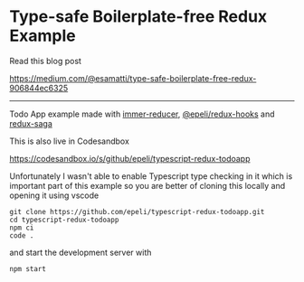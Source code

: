 # Type-safe Boilerplate-free Redux Example

Read this blog post

https://medium.com/@esamatti/type-safe-boilerplate-free-redux-906844ec6325

---

Todo App example made with
[immer-reducer][], [@epeli/redux-hooks][] and [redux-saga][]

[@epeli/redux-hooks]: https://github.com/epeli/redux-render-prop
[immer-reducer]: https://github.com/epeli/immer-reducer
[redux-saga]: https://github.com/redux-saga/redux-saga


This is also live in Codesandbox

https://codesandbox.io/s/github/epeli/typescript-redux-todoapp

Unfortunately I wasn't able to enable Typescript type checking in it which is
important part of this example so you are better of cloning this locally and
opening it using vscode

    git clone https://github.com/epeli/typescript-redux-todoapp.git
    cd typescript-redux-todoapp
    npm ci
    code .

and start the development server with

    npm start
